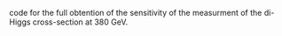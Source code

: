 code for the full obtention of the sensitivity of the measurment of the di-Higgs cross-section at 380 GeV.
